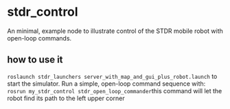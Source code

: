 # stdr_control
An minimal, example node to illustrate control of the STDR mobile robot with open-loop commands.

## how to use it
`roslaunch stdr_launchers server_with_map_and_gui_plus_robot.launch`
to start the simulator.  Run a simple, open-loop command sequence with:
`rosrun my_stdr_control stdr_open_loop_commander`this command will let the robot find its path to the left upper corner 

    
